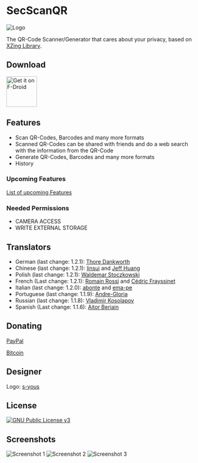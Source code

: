 # SecScanQR
![Logo](https://raw.githubusercontent.com/Fr4gorSoftware/SecScanQR/master/pictures/SecScanQR%20-%20Logotype.png)

The QR-Code Scanner/Generator that cares about your privacy, based on [XZing Library](https://github.com/zxing/zxing).


## Download
[<img src="https://fdroid.gitlab.io/artwork/badge/get-it-on.png"
  alt="Get it on F-Droid"
  height="80">](https://f-droid.org/packages/de.t_dankworth.secscanqr/)

## Features
  - Scan QR-Codes, Barcodes and many more formats
  - Scanned QR-Codes can be shared with friends and do a web search with the information from the QR-Code
  - Generate QR-Codes, Barcodes and many more formats
  - History
  
### Upcoming Features
[List of upcoming Features](https://github.com/Fr4gorSoftware/SecScanQR/wiki/Upcoming-Features)

### Needed Permissions
  - CAMERA ACCESS
  - WRITE EXTERNAL STORAGE

## Translators
  - German (last change: 1.2.1): [Thore Dankworth](https://github.com/Fr4gorSoftware)
  - Chinese (last change: 1.2.1): [linsui](https://github.com/linsui) and [Jeff Huang](https://github.com/s8321414)
  - Polish (last change: 1.2.1): [Waldemar Stoczkowski](https://github.com/WaldiSt)
  - French (Last change: 1.2.1): [Romain Rossi](https://github.com/romainrossi) and [Cédric Frayssinet](https://github.com/bristow)
  - Italian (last change: 1.2.0): [abonte](https://github.com/abonte) and [ema-pe](https://github.com/ema-pe)
  - Portuguese (last change: 1.1.9): [Andre-Gloria](https://github.com/Andre-Gloria)
  - Russian (last change: 1.1.8): [Vladimir Kosolapov](https://github.com/0x264f)
  - Spanish (Last change: 1.1.6): [Aitor Beriain](https://github.com/beriain)
  
  
## Donating
[PayPal](https://www.paypal.com/cgi-bin/webscr?cmd=_s-xclick&hosted_button_id=A98V4N7DX232C)

[Bitcoin](https://www.blockchain.com/btc/address/1NppzAZ7nLDXwvYK7vgJJUZBbkzHS6S6zX)

## Designer
Logo: [s-yous](https://github.com/s-yous)

## License
[<img src="https://gnu.org/graphics/gplv3-127x51.png" 
  alt="GNU Public License v3">](https://www.gnu.org/licenses/gpl-3.0.html)

## Screenshots
![Screenshot 1](https://raw.githubusercontent.com/Fr4gorSoftware/SecScanQR/master/pictures/SecScanQR%20Main.png)
![Screenshot 2](https://raw.githubusercontent.com/Fr4gorSoftware/SecScanQR/master/pictures/SecScanQR%20Generator.png)
![Screenshot 3](https://raw.githubusercontent.com/Fr4gorSoftware/SecScanQR/master/pictures/SecScanQR%20History.png)

